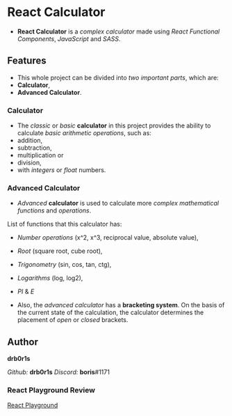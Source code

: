 # React Calculator

- **React Calculator** is a *complex calculator* made using *React Functional Components*, *JavaScript* and *SASS*.

## Features

- This whole project can be divided into *two important parts*, which are:
- **Calculator**,
- **Advanced Calculator**.

### Calculator

- The *classic* or *basic* **calculator** in this project provides the ability to calculate *basic arithmetic operations*, such as:
- addition,
- subtraction,
- multiplication or
- division,
- with *integers* or *float* numbers.

### Advanced Calculator

- *Advanced* **calculator** is used to calculate more *complex mathematical functions* and *operations*.

List of functions that this calculator has:
- *Number operations* (x^2, x^3, reciprocal value, absolute value),
- *Root* (square root, cube root),
- *Trigonometry* (sin, cos, tan, ctg),
- *Logarithms* (log, log2),
- *PI* & *E*

- Also, the *advanced calculator* has a **bracketing system**. On the basis of the current state of the calculation, the calculator determines the placement of *open* or *closed* brackets.

## Author

**drb0r1s**

*Github:* **drb0r1s**
*Discord:* **boris**#1171

### React Playground Review

[React Playground](https://drb0r1s-react-playground.netlify.app/)

